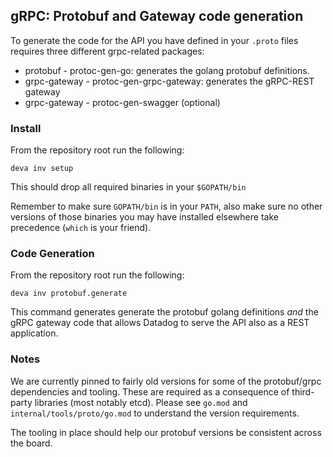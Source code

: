 ## gRPC: Protobuf and Gateway code generation

To generate the code for the API you have defined in your `.proto`
files requires three different grpc-related packages:

- protobuf - protoc-gen-go: generates the golang protobuf definitions.
- grpc-gateway - protoc-gen-grpc-gateway: generates the gRPC-REST gateway
- grpc-gateway - protoc-gen-swagger (optional)

### Install

From the repository root run the following:
```
deva inv setup
```
This should drop all required binaries in your `$GOPATH/bin`

Remember to make sure `GOPATH/bin` is in your `PATH`, also make
sure no other versions of those binaries you may have installed
elsewhere take precedence (`which` is your friend).

### Code Generation

From the repository root run the following:

```
deva inv protobuf.generate
```

This command generates generate the protobuf golang definitions _and_ the
gRPC gateway code that allows Datadog to serve the API also as a
REST application.

### Notes

We are currently pinned to fairly old versions for some of the
protobuf/grpc dependencies and tooling. These are required as a
consequence of third-party libraries (most notably etcd). Please
see `go.mod` and `internal/tools/proto/go.mod` to understand the
version requirements.

The tooling in place should help our protobuf versions be consistent
across the board.
